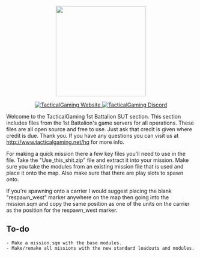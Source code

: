 ﻿<p align="center">
    <img src="https://i.imgur.com/IQRXLsJ.png" width="240">
</p>

<p align="center">
    <a href="http://www.tacticalgaming.net/hq">
        <img src="https://img.shields.io/website-up-down-green-red/http/shields.io.svg?label=TacticalGaming" alt="TacticalGaming Website">
    </a>
    <a href="https://discord.gg/fny5MwP">
        <img src="https://img.shields.io/discord/194642877501014016.svg" alt="TacticalGaming Discord">
    </a>
</p>

Welcome to the TacticalGaming 1st Battalion SUT section. This section includes files from the 1st Battalion's game servers for all operations. These files are all open source and free to use. Just ask that credit is given where credit is due. Thank you.
If you have any questions you can visit us at http://www.tacticalgaming.net/hq for more info.

For making a quick mission there a few key files you'll need to use in the file. Take the "Use_this_shit.zip" file and extract it into your mission. Make sure you take the modules from an existing mission file that is used and place it onto the map. Also make sure that there are play slots to spawn onto.

If you're spawning onto a carrier I would suggest placing the blank "respawn_west" marker anywhere on the map then going into the mission.sqm and copy the same position as one of the units on the carrier as the position for the respawn_west marker.

## To-do
    - Make a mission.sqm with the base modules.
    - Make/remake all missions with the new standard loadouts and modules.
